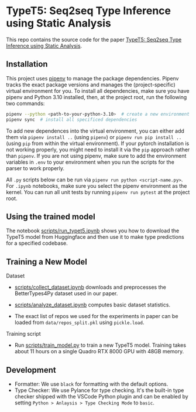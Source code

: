 # TypeT5: Seq2seq Type Inference using Static Analysis

This repo contains the source code for the paper [TypeT5: Seq2seq Type Inference using Static Analysis](https://openreview.net/forum?id=4TyNEhI2GdN&noteId=EX_-kP9xah).

## Installation

This project uses [pipenv](https://pipenv.pypa.io/en/latest/) to manage the package dependencies. Pipenv tracks the exact package versions and manages the (project-specific) virtual environment for you. To install all dependencies, make sure you have pipenv and Python 3.10 installed, then, at the project root, run the following two commands:
```bash
pipenv --python <path-to-your-python-3.10>  # create a new environment for this project
pipenv sync  # install all specificed dependencies
```

To add new dependences into the virtual environment, you can either add them via `pipenv install ..` (using `pipenv`) or `pipenv run pip install ..` (using `pip` from within the virtual environment). If your pytorch installation is not working properly, you might need to install it via the `pip` approach rather than `pipenv`. If you are not using pipenv, make sure to add the environment variables in `.env` to your environment when you run the scripts for the parser to work properly.

All `.py` scripts below can be run via `pipenv run python <script-name.py>`. For `.ipynb` notebooks, make sure you select the pipenv environment as the kernel. You can run all unit tests by running `pipenv run pytest` at the project root.

## Using the trained model
The notebook [scripts/run_typet5.ipynb](scripts/run_typet5.ipynb) shows you how to download the TypeT5 model from Huggingface and then use it to make type predictions for a specified codebase.

## Training a New Model



Dataset
- [scripts/collect_dataset.ipynb](scripts/collect_dataset.ipynb) downloads and preprocesses the BetterTypes4Py dataset used in our paper.

- [scripts/analyze_dataset.ipynb](scripts/analyze_dataset.ipynb) computes basic dataset statistics.

- The exact list of repos we used for the experiments in paper can be loaded from `data/repos_split.pkl` using `pickle.load`.

Training script
- Run [scripts/train_model.py](scripts/train_model.py) to train a new TypeT5 model. Training takes about 11 hours on a single Quadro RTX 8000 GPU with 48GB memory.


## Development
- Formatter: We use `black` for formatting with the default options.
- Type Checker: We use Pylance for type checking. It's the built-in type checker shipped with the VSCode Python plugin and can be enabled by setting `Python > Anlaysis > Type Checking Mode` to `basic`.

